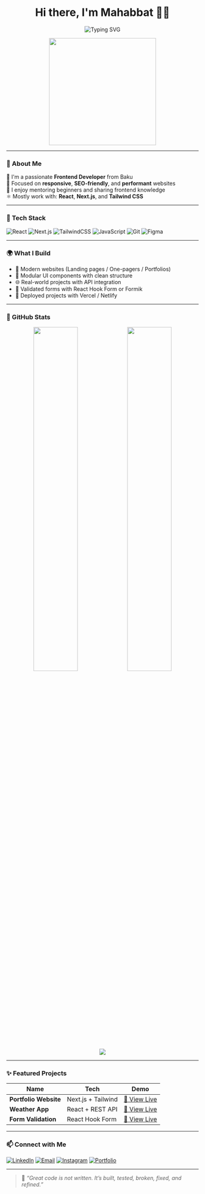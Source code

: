 
<h1 align="center">Hi there, I'm Mahabbat 👩‍💻</h1>

<p align="center">
  <img src="https://readme-typing-svg.herokuapp.com?font=Fira+Code&duration=3000&pause=1000&color=0AB3FF&center=true&vCenter=true&multiline=true&width=500&lines=Frontend+Developer;React+%2F+Next.js+%2F+Tailwind+Fan;Always+learning+and+building+💡" alt="Typing SVG" />
</p>

<p align="center">
  <img src="https://media.giphy.com/media/LMt9638dO8dftAjtco/giphy.gif" width="280" />
</p>

---

### 🚀 About Me

🎯 I'm a passionate **Frontend Developer** from Baku  
🎨 Focused on **responsive**, **SEO-friendly**, and **performant** websites  
🤝 I enjoy mentoring beginners and sharing frontend knowledge  
⚛️ Mostly work with: **React**, **Next.js**, and **Tailwind CSS**

---

### 🧰 Tech Stack

![React](https://img.shields.io/badge/-React-61DAFB?logo=react&logoColor=white&style=for-the-badge)
![Next.js](https://img.shields.io/badge/-Next.js-000000?logo=nextdotjs&style=for-the-badge)
![TailwindCSS](https://img.shields.io/badge/-TailwindCSS-38B2AC?logo=tailwind-css&logoColor=white&style=for-the-badge)
![JavaScript](https://img.shields.io/badge/-JavaScript-F7DF1E?logo=javascript&logoColor=black&style=for-the-badge)
![Git](https://img.shields.io/badge/-Git-F05032?logo=git&logoColor=white&style=for-the-badge)
![Figma](https://img.shields.io/badge/-Figma-F24E1E?logo=figma&logoColor=white&style=for-the-badge)

---

### 🌍 What I Build

- 🔗 Modern websites (Landing pages / One-pagers / Portfolios)
- 🧩 Modular UI components with clean structure
- 🌐 Real-world projects with API integration
- 🧪 Validated forms with React Hook Form or Formik
- 🚀 Deployed projects with Vercel / Netlify

---

### 📸 GitHub Stats

<p align="center">
  <img src="https://github-readme-stats.vercel.app/api?username=mehebbetbabayeva&show_icons=true&theme=radical" width="48%" />
  <img src="https://github-readme-streak-stats.herokuapp.com/?user=mehebbetbabayeva&theme=radical" width="48%" />
</p>

<p align="center">
  <img src="https://github-readme-activity-graph.cyclic.app/graph?username=mehebbetbabayeva&theme=react-dark&bg_color=00000000&hide_border=true" />
</p>

---

### ✨ Featured Projects

| Name | Tech | Demo |
|------|------|------|
| **Portfolio Website** | Next.js + Tailwind | [🔗 View Live](https://your-link.com) |
| **Weather App** | React + REST API | [🔗 View Live](https://your-link.com) |
| **Form Validation** | React Hook Form | [🔗 View Live](https://your-link.com) |

---

### 📫 Connect with Me

[![LinkedIn](https://img.shields.io/badge/-LinkedIn-0A66C2?logo=linkedin&logoColor=white&style=for-the-badge)](https://linkedin.com/in/mehebbetbabayeva)
[![Email](https://img.shields.io/badge/-Email-D14836?logo=gmail&logoColor=white&style=for-the-badge)](mailto:yourmail@gmail.com)
[![Instagram](https://img.shields.io/badge/-@frontendaz-E4405F?logo=instagram&logoColor=white&style=for-the-badge)](https://instagram.com/frontendaz)
[![Portfolio](https://img.shields.io/badge/-Website-000000?logo=web&logoColor=white&style=for-the-badge)](https://your-portfolio-link.com)

---

> 💬 *“Great code is not written. It’s built, tested, broken, fixed, and refined.”*
